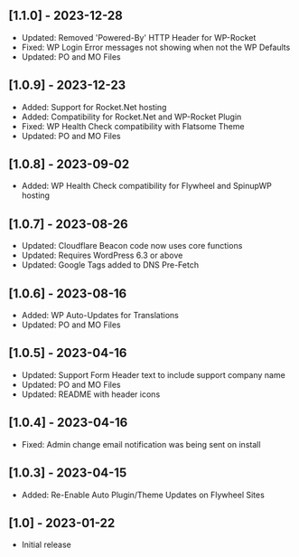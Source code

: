 ## [1.1.0] - 2023-12-28
- Updated: Removed 'Powered-By' HTTP Header for WP-Rocket
- Fixed: WP Login Error messages not showing when not the WP Defaults
- Updated: PO and MO Files

## [1.0.9] - 2023-12-23
- Added: Support for Rocket.Net hosting
- Added: Compatibility for Rocket.Net and WP-Rocket Plugin
- Fixed: WP Health Check compatibility with Flatsome Theme
- Updated: PO and MO Files

## [1.0.8] - 2023-09-02
- Added: WP Health Check compatibility for Flywheel and SpinupWP hosting

## [1.0.7] - 2023-08-26
- Updated: Cloudflare Beacon code now uses core functions
- Updated: Requires WordPress 6.3 or above
- Updated: Google Tags added to DNS Pre-Fetch

## [1.0.6] - 2023-08-16
- Added: WP Auto-Updates for Translations
- Updated: PO and MO Files

## [1.0.5] - 2023-04-16
- Updated: Support Form Header text to include support company name
- Updated: PO and MO Files
- Updated: README with header icons

## [1.0.4] - 2023-04-16
- Fixed: Admin change email notification was being sent on install

## [1.0.3] - 2023-04-15
- Added: Re-Enable Auto Plugin/Theme Updates on Flywheel Sites

## [1.0] - 2023-01-22
- Initial release
